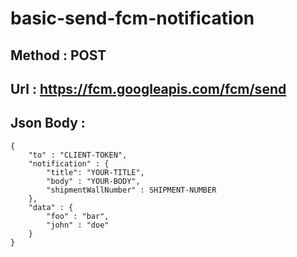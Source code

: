 # basic-send-fcm-notification

## Method : POST
## Url : https://fcm.googleapis.com/fcm/send
## Json Body : 
```
{
    "to" : "CLIENT-TOKEN",
    "notification" : {
        "title": "YOUR-TITLE",
        "body" : "YOUR-BODY",
        "shipmentWallNumber" : SHIPMENT-NUMBER
    },
    "data" : {
        "foo" : "bar",
        "john" : "doe"
    }
}
```

